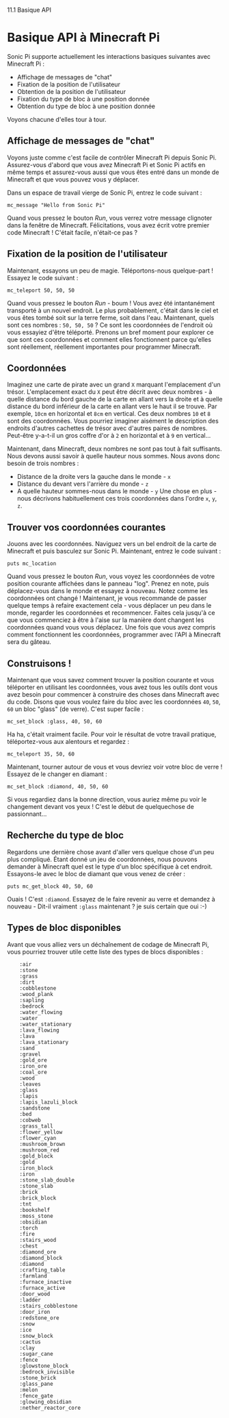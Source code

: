 11.1 Basique API

# Basique API à Minecraft Pi

Sonic Pi supporte actuellement les interactions basiques suivantes avec 
Minecraft Pi :

* Affichage de messages de "chat"
* Fixation de la position de l'utilisateur
* Obtention de la position de l'utilisateur
* Fixation du type de bloc à une position donnée
* Obtention du type de bloc à une position donnée


Voyons chacune d'elles tour à tour.

## Affichage de messages de "chat"

Voyons juste comme c'est facile de contrôler Minecraft Pi depuis Sonic 
Pi. Assurez-vous d'abord que vous avez Minecraft Pi et Sonic Pi 
actifs en même temps et assurez-vous aussi que vous êtes entré dans 
un monde de Minecraft et que vous pouvez vous y déplacer.

Dans un espace de travail vierge de Sonic Pi, entrez le code suivant :

```
mc_message "Hello from Sonic Pi"
```

Quand vous pressez le bouton *Run*, vous verrez votre message clignoter 
dans la fenêtre de Minecraft. Félicitations, vous avez écrit votre 
premier code Minecraft ! C'était facile, n'était-ce pas ?

## Fixation de la position de l'utilisateur

Maintenant, essayons un peu de magie. Téléportons-nous quelque-part ! 
Essayez le code suivant :

```
mc_teleport 50, 50, 50
```

Quand vous pressez le bouton *Run* - boum ! Vous avez été intantanément 
transporté à un nouvel endroit. Le plus probablement, c'était dans le 
ciel et vous êtes tombé soit sur la terre ferme, soit dans l'eau. 
Maintenant, quels sont ces nombres : `50, 50, 50` ? Ce sont les 
coordonnées de l'endroit où vous essayiez d'être téléporté. 
Prenons un bref moment pour explorer ce que sont ces coordonnées et 
comment elles fonctionnent parce qu'elles sont réellement, réellement 
importantes pour programmer Minecraft.

## Coordonnées

Imaginez une carte de pirate avec un grand `X` marquant l'emplacement 
d'un trésor. L'emplacement exact du `X` peut être décrit avec deux 
nombres - à quelle distance du bord gauche de la carte en allant vers la
droite et à quelle distance du bord inférieur de la carte en allant vers
le haut il se trouve. Par exemple, `10cm` en horizontal et `8cm` en 
vertical. Ces deux nombres `10` et `8` sont des coordonnées. Vous 
pourriez imaginer aisément le description des endroits d'autres cachettes 
de trésor avec d'autres paires de nombres. Peut-être y-a-t-il un gros 
coffre d'or à `2` en horizontal et à `9` en vertical...

Maintenant, dans Minecraft, deux nombres ne sont pas tout à fait 
suffisants. Nous devons aussi savoir à quelle hauteur nous sommes. Nous 
avons donc besoin de trois nombres :

* Distance de la droite vers la gauche dans le monde - `x`
* Distance du devant vers l'arrière du monde - `z`
* A quelle hauteur sommes-nous dans le monde - `y`
Une chose en plus - nous décrivons habituellement ces trois 
coordonnées dans l'ordre `x`, `y`, `z`.

## Trouver vos coordonnées courantes

Jouons avec les coordonnées. Naviguez vers un bel endroit de la carte 
de Minecraft et puis basculez sur Sonic Pi. Maintenant, entrez le code 
suivant :

```
puts mc_location
```

Quand vous pressez le bouton *Run*, vous voyez les coordonnées de votre 
position courante affichées dans le panneau "log". Prenez en note, puis 
déplacez-vous dans le monde et essayez à nouveau. Notez comme les 
coordonnées ont changé ! Maintenant, je vous recommande de passer 
quelque temps à refaire exactement cela - vous déplacer un peu dans le 
monde, regarder les coordonnées et recommencer. Faites cela jusqu'à ce 
que vous commenciez à être à l'aise sur la manière dont changent les 
coordonnées quand vous vous déplacez. Une fois que vous avez compris 
comment fonctionnent les coordonnées, programmer avec l'API à 
Minecraft sera du gâteau.

## Construisons !

Maintenant que vous savez comment trouver la position courante et vous 
téléporter en utilisant les coordonnées, vous avez tous les outils 
dont vous avez besoin pour commencer à construire des choses dans 
Minecraft avec du code. Disons que vous voulez faire du bloc avec les 
coordonnées `40`, `50`, `60` un bloc "glass" (de verre). C'est super facile :

```
mc_set_block :glass, 40, 50, 60
```

Ha ha, c'était vraiment facile. Pour voir le résultat de votre travail 
pratique, téléportez-vous aux alentours et regardez :

```
mc_teleport 35, 50, 60
```

Maintenant, tourner autour de vous et vous devriez voir votre bloc 
de verre ! Essayez de le changer en diamant :

```
mc_set_block :diamond, 40, 50, 60
```

Si vous regardiez dans la bonne direction, vous auriez même pu voir le 
changement devant vos yeux ! C'est le début de quelquechose de 
passionnant...

## Recherche du type de bloc

Regardons une dernière chose avant d'aller vers quelque chose d'un peu 
plus compliqué. Étant donné un jeu de coordonnées, nous pouvons 
demander à Minecraft quel est le type d'un bloc spécifique à cet endroit. 
Essayons-le avec le bloc de diamant que vous venez de créer :


```
puts mc_get_block 40, 50, 60
```

Ouais ! C'est `:diamond`. Essayez de le faire revenir au verre et 
demandez à nouveau - Dit-il vraiment `:glass` maintenant ? je suis 
certain que oui :-)

## Types de bloc disponibles

Avant que vous alliez vers un déchaînement de codage de Minecraft Pi, 
vous pourriez trouver utile cette liste des types de blocs disponibles :

        :air
        :stone
        :grass
        :dirt
        :cobblestone
        :wood_plank
        :sapling
        :bedrock
        :water_flowing
        :water
        :water_stationary
        :lava_flowing
        :lava
        :lava_stationary
        :sand
        :gravel
        :gold_ore
        :iron_ore
        :coal_ore
        :wood
        :leaves
        :glass
        :lapis
        :lapis_lazuli_block
        :sandstone
        :bed
        :cobweb
        :grass_tall
        :flower_yellow
        :flower_cyan
        :mushroom_brown
        :mushroom_red
        :gold_block
        :gold
        :iron_block
        :iron
        :stone_slab_double
        :stone_slab
        :brick
        :brick_block
        :tnt
        :bookshelf
        :moss_stone
        :obsidian
        :torch
        :fire
        :stairs_wood
        :chest
        :diamond_ore
        :diamond_block
        :diamond
        :crafting_table
        :farmland
        :furnace_inactive
        :furnace_active
        :door_wood
        :ladder
        :stairs_cobblestone
        :door_iron
        :redstone_ore
        :snow
        :ice
        :snow_block
        :cactus
        :clay
        :sugar_cane
        :fence
        :glowstone_block
        :bedrock_invisible
        :stone_brick
        :glass_pane
        :melon
        :fence_gate
        :glowing_obsidian
        :nether_reactor_core
